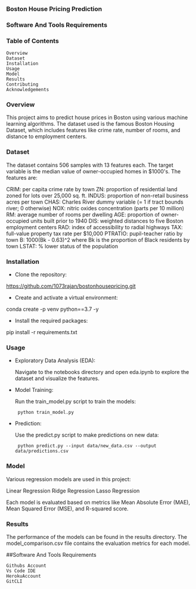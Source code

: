 ### Boston House Pricing Prediction

### Software And Tools Requirements


### Table of Contents

    Overview
    Dataset
    Installation
    Usage
    Model
    Results
    Contributing
    Acknowledgements

### Overview

This project aims to predict house prices in Boston using various machine learning algorithms. The dataset used is the famous Boston Housing Dataset, which includes features like crime rate, number of rooms, and distance to employment centers.
### Dataset

The dataset contains 506 samples with 13 features each. The target variable is the median value of owner-occupied homes in $1000's. The features are:

  CRIM: per capita crime rate by town
    ZN: proportion of residential land zoned for lots over 25,000 sq. ft.
    INDUS: proportion of non-retail business acres per town
    CHAS: Charles River dummy variable (= 1 if tract bounds river; 0 otherwise)
    NOX: nitric oxides concentration (parts per 10 million)
    RM: average number of rooms per dwelling
    AGE: proportion of owner-occupied units built prior to 1940
    DIS: weighted distances to five Boston employment centers
    RAD: index of accessibility to radial highways
    TAX: full-value property tax rate per $10,000
    PTRATIO: pupil-teacher ratio by town
    B: 1000(Bk - 0.63)^2 where Bk is the proportion of Black residents by town
    LSTAT: % lower status of the population

### Installation

* Clone the repository:

https://github.com/1073rajan/bostonhousepricing.git

* Create and activate a virtual environment:

conda create -p venv python==3.7 -y

* Install the required packages:

pip install -r requirements.txt

### Usage

* Exploratory Data Analysis (EDA):

    Navigate to the notebooks directory and open eda.ipynb to explore the dataset and visualize the features.

* Model Training:

    Run the train_model.py script to train the models:

       python train_model.py

* Prediction:

    Use the predict.py script to make predictions on new data:

       python predict.py --input data/new_data.csv --output data/predictions.csv

### Model

Various regression models are used in this project:

  Linear Regression
  Ridge Regression
  Lasso Regression

Each model is evaluated based on metrics like Mean Absolute Error (MAE), Mean Squared Error (MSE), and R-squared score.

### Results

The performance of the models can be found in the results directory. The model_comparison.csv file contains the evaluation metrics for each model.


##Software And Tools Requirements

    Githubs Account
    Vs Code IDE
    HerokuAccount
    GitCLI

